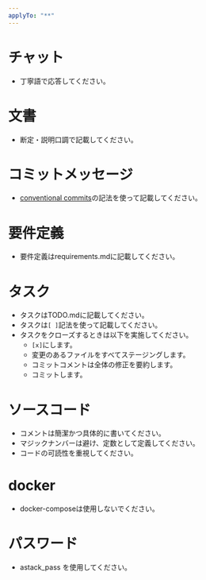 ```yaml
---
applyTo: "**"
---
```



# チャット
- 丁寧語で応答してください。

# 文書
- 断定・説明口調で記載してください。

# コミットメッセージ
- [conventional commits](https://www.conventionalcommits.org/en/v1.0.0/)の記法を使って記載してください。

# 要件定義
- 要件定義はrequirements.mdに記載してください。

# タスク
- タスクはTODO.mdに記載してください。
- タスクは`[ ]`記法を使って記載してください。
- タスクをクローズするときは以下を実施してください。
  - `[x]`にします。
  - 変更のあるファイルをすべてステージングします。
  - コミットコメントは全体の修正を要約します。
  - コミットします。

# ソースコード
- コメントは簡潔かつ具体的に書いてください。
- マジックナンバーは避け、定数として定義してください。
- コードの可読性を重視してください。

# docker
- docker-composeは使用しないでください。

# パスワード
- astack_pass を使用してください。
